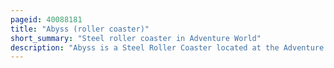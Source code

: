 ```yaml
---
pageid: 40088181
title: "Abyss (roller coaster)"
short_summary: "Steel roller coaster in Adventure World"
description: "Abyss is a Steel Roller Coaster located at the Adventure World Amusement Park in Perth, Western Australia. The 12-million Attraction was announced in April 2013 and Construction began the following Month. It opened to the general public six Months later on november 1 2013."
---
```

